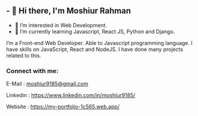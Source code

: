 ## - 👋 Hi there, I'm Moshiur Rahman
- 👀 I’m interested in Web Development.
- 🌱 I’m currently learning Javascript, React JS, Python and Django.


I’m a Front-end Web Developer. Able to Javascript programming language. I have	skills on JavaScript, React and NodeJS. I have done many projects related to this.

 
 ### Connect with me:
 E-Mail : moshiur9185@gmail.com
 
 Linkedin : https://www.linkedin.com/in/moshiur9185/
 
 Website : https://my-portfolio-1c565.web.app/
